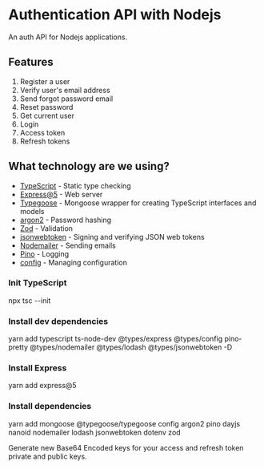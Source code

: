 # Authentication API with Nodejs

An auth API for Nodejs applications.

## Features

1. Register a user
2. Verify user's email address
3. Send forgot password email
4. Reset password
5. Get current user
6. Login
7. Access token
8. Refresh tokens

## What technology are we using?

- [TypeScript](https://www.typescriptlang.org/) - Static type checking
- [Express@5](https://expressjs.com/en/5x/api.html) - Web server
- [Typegoose](https://typegoose.github.io/typegoose/) - Mongoose wrapper for creating TypeScript interfaces and models
- [argon2](https://github.com/ranisalt/node-argon2#readme) - Password hashing
- [Zod](https://github.com/colinhacks/zod) - Validation
- [jsonwebtoken](https://github.com/auth0/node-jsonwebtoken) - Signing and verifying JSON web tokens
- [Nodemailer](https://nodemailer.com/about/) - Sending emails
- [Pino](https://github.com/pinojs/pino) - Logging
- [config](https://github.com/lorenwest/node-config) - Managing configuration

### Init TypeScript

npx tsc --init

### Install dev dependencies

yarn add typescript ts-node-dev @types/express @types/config pino-pretty @types/nodemailer @types/lodash @types/jsonwebtoken -D

### Install Express

yarn add express@5

### Install dependencies

yarn add mongoose @typegoose/typegoose config argon2 pino dayjs nanoid nodemailer lodash jsonwebtoken dotenv zod

Generate new Base64 Encoded keys for your access and refresh token private and public keys.
